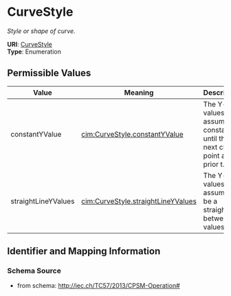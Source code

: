 # CurveStyle




_Style or shape of curve._



**URI**: [CurveStyle](CurveStyle)<br />
**Type**: Enumeration

## Permissible Values

| Value | Meaning | Description |
| --- | --- | --- |
| constantYValue | [cim:CurveStyle.constantYValue](http://iec.ch/TC57/2013/CIM-schema-cim16#CurveStyle.constantYValue) | The Y-axis values are assumed constant until the next curve point and prior t... |
| straightLineYValues | [cim:CurveStyle.straightLineYValues](http://iec.ch/TC57/2013/CIM-schema-cim16#CurveStyle.straightLineYValues) | The Y-axis values are assumed to be a straight line between values |








## Identifier and Mapping Information







### Schema Source


* from schema: http://iec.ch/TC57/2013/CPSM-Operation#




